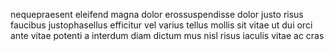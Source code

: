 nequepraesent eleifend magna dolor erossuspendisse dolor justo risus faucibus
justophasellus efficitur vel varius tellus mollis sit vitae ut dui orci ante
vitae potenti a interdum diam dictum mus nisl risus iaculis vitae ac cras